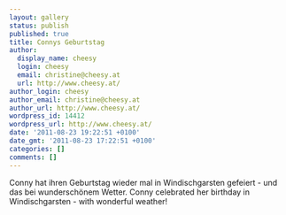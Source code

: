 ```yaml
---
layout: gallery
status: publish
published: true
title: Connys Geburtstag
author:
  display_name: cheesy
  login: cheesy
  email: christine@cheesy.at
  url: http://www.cheesy.at/
author_login: cheesy
author_email: christine@cheesy.at
author_url: http://www.cheesy.at/
wordpress_id: 14412
wordpress_url: http://www.cheesy.at/
date: '2011-08-23 19:22:51 +0100'
date_gmt: '2011-08-23 17:22:51 +0100'
categories: []
comments: []
---
```

<!--:de-->Conny hat ihren Geburtstag wieder mal in Windischgarsten gefeiert - und das bei wunderschönem Wetter.
<!--:--><!--:en-->Conny celebrated her birthday in Windischgarsten - with wonderful weather!
<!--:-->
